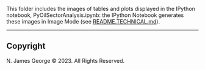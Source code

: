 This folder includes the images of tables and plots displayed in the IPython notebook, PyOilSectorAnalysis.ipynb: the IPython Notebook generates these images in Image Mode (see [README.TECHNICAL.md](./README.TECHNICAL.md)).

----

## Copyright

N. James George © 2023. All Rights Reserved.
